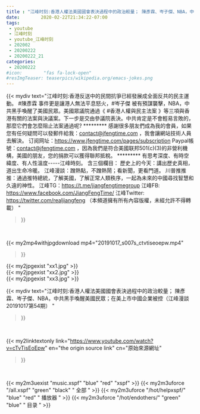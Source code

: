 ```yaml
---
title : "江峰时刻:香港人權法美國國會表決過程中的政治較量； 陳彥霖、岑子傑、NBA，中共黑手喚醒美國民眾；在美上市中國企業被控（江峰漫談 20191017第54期） "
date:        2020-02-22T21:34:22-07:00
tags:
 - youtube
 - 江峰时刻
 - youtube_江峰时刻
 - 202002
 - 20200222
 - 20200222_21
categories:
 - 20200222
#icon:        "fas fa-lock-open"
#resImgTeaser: teaserpics/wikipedia.org/emacs-jokes.png
---
```


{{< mydiv text="江峰时刻:香港反送中的民間抗爭已經發展成全面反共的民主運動。 #陳彥霖 事件更是讓港人無法平息怒火，#岑子傑 被有預謀襲擊，NBA，中共黑手喚醒了美國民眾。美國眾議院通過《 #香港人權與民主法案 》等三項與香港有關的法案與決議案。下一步是交由參議院表決。中共肯定是不會輕易言敗的，那麼它們會怎麼阻止法案通過呢?     ********* 感謝很多朋友們成為我的會員，如果您有任何疑問可以發郵件給我：contact@jfengtime.com ，我會讓網站技術人員去解決。 订阅网址：https://www.jfengtime.com/pages/subscription Paypal帳號：contact@jfengtime.com ，因為我們是符合美國联邦501(c)(3)的非營利機構，美國的朋友，您的捐款可以獲得聯邦抵稅。     ********* 有思考深度、有時空緯度、有人性溫度-----江峰時刻。 含三個欄目： 歷史上的今天：講出歷史真相，道出生命冷暖。 江峰漫談：蹭熱點，不蹭熱鬧；看新聞，更看門道。 川普推推推：通過推特總統，了解美國，了解正常人類秩序，一起為未來的中國尋找智慧和久違的神性。  江峰TG：https://t.me/jiangfengtimegroup 江峰FB: https://www.facebook.com/JiangFengTime/ 江峰Twitter: https://twitter.com/realjiangfeng （本頻道擁有所有內容版權，未經允許不得轉載） "
>}}
<br>


{{< my2mp4withjpgdownload mp4="20191017_s007s_ctvtiseoepw.mp4"
>}}

{{< my2jpgexist "xx1.jpg" >}}<br>
{{< my2jpgexist "xx2.jpg" >}}<br>
{{< my2jpgexist "xx3.jpg" >}}<br>



{{< mydiv text="江峰时刻:香港人權法美國國會表決過程中的政治較量； 陳彥霖、岑子傑、NBA，中共黑手喚醒美國民眾；在美上市中國企業被控（江峰漫談 20191017第54期） "
>}}
<br>

{{< my2linktextonly link="https://www.youtube.com/watch?v=cTvTisEoEpw"
en="the origin source link" cn="原始來源網址"
>}}


<br>

{{< my2m3uexist "music.xspf"        "blue"   "red"    "xspf" >}} {{< my2m3uforce "/all.xspf"         "green"  "black"  " 全部 " >}} {{< my2m3uforce "/hot/helpxspf/"    "blue"   "red"    " 播放器 " >}} {{< my2m3uforce "/hot/endothers/"   "green"  "blue"   " 目录 " >}} 
